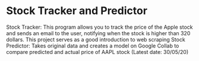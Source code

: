 # Stock Tracker and Predictor
Stock Tracker: This program allows you to track the price of the Apple stock and sends an email to the user, notifying when the stock is higher than 320 dollars. This project serves as a good introduction to web scraping
Stock Predictor: Takes original data and creates a model on Google Collab to compare predicted and actual price of AAPL stock (Latest date: 30/05/20)

